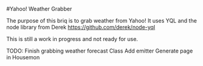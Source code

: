 #Yahoo! Weather Grabber

The purpose of this briq is to grab weather from Yahoo! It uses YQL and the node library from Derek
https://github.com/derek/node-yql

This is still a work in progress and not ready for use.

TODO: 
Finish grabbing weather forecast Class
Add emitter
Generate page in Housemon
